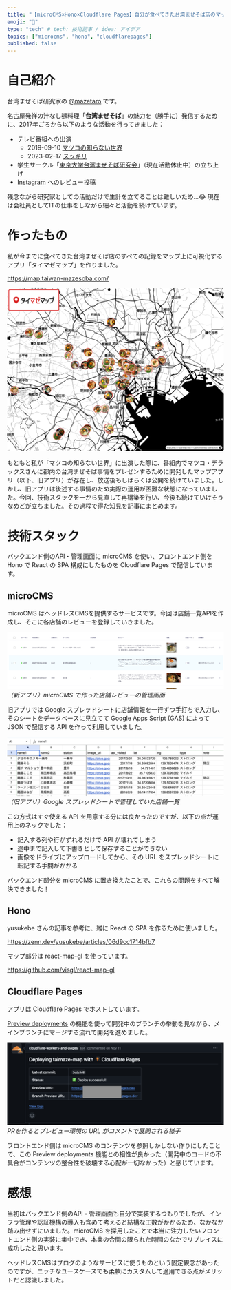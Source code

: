 ```yaml
---
title: "【microCMS×Hono×Cloudflare Pages】自分が食べてきた台湾まぜそば店のマップアプリを作る"
emoji: "🍜"
type: "tech" # tech: 技術記事 / idea: アイデア
topics: ["microcms", "hono", "cloudflarepages"]
published: false
---
```


# 自己紹介

台湾まぜそば研究家の [@mazetaro](https://zenn.dev/mazetaro) です。

名古屋発祥の汁なし麺料理「**台湾まぜそば**」の魅力を（勝手に）発信するために、2017年ごろから以下のような活動を行ってきました：

* テレビ番組への出演
  * 2019-09-10 [マツコの知らない世界](https://www.tbs.co.jp/matsuko-sekai/old/20190910.html)
  * 2023-02-17 [スッキリ](https://x.com/ntv_sukkiri/status/1626160713214627840)
* 学生サークル「[東京大学台湾まぜそば研究会](https://x.com/todai_taimaze)」（現在活動休止中）の立ち上げ
* [Instagram](https://www.instagram.com/taimaze.mazetaro/) へのレビュー投稿

残念ながら研究家としての活動だけで生計を立てることは難しいため…😂 現在は会社員としてITの仕事をしながら細々と活動を続けています。

# 作ったもの

私が今までに食べてきた台湾まぜそば店のすべての記録をマップ上に可視化するアプリ「タイマゼマップ」を作りました。

https://map.taiwan-mazesoba.com/

![](/images/overview-taimaze-map.png)

もともと私が「マツコの知らない世界」に出演した際に、番組内でマツコ・デラックスさんに都内の台湾まぜそば事情をプレゼンするために開発したマップアプリ（以下、旧アプリ）が存在し、放送後もしばらくは公開を続けていました。しかし、旧アプリは後述する事情のため実際の運用が困難な状態になっていました。今回、技術スタックを一から見直して再構築を行い、今後も続けていけそうなめどが立ちました。その過程で得た知見を記事にまとめます。

# 技術スタック

バックエンド側のAPI・管理画面に microCMS を使い、フロントエンド側を Hono で React の SPA 構成にしたものを Cloudflare Pages で配信しています。

## microCMS

microCMS はヘッドレスCMSを提供するサービスです。今回は店舗一覧APIを作成し、そこに各店舗のレビューを登録していきました。

![](/images/example-taimaze-admin.png)
*（新アプリ）microCMS で作った店舗レビューの管理画面*

旧アプリでは Google スプレッドシートに店舗情報を一行ずつ手打ちで入力し、そのシートをデータベースに見立てて Google Apps Script (GAS) によって JSON で配信する API を作って利用していました。

![](/images/old-taimaze-admin.png)
*（旧アプリ）Google スプレッドシートで管理していた店舗一覧*

この方式はすぐ使える API を用意する分には良かったのですが、以下の点が運用上のネックでした：

* 記入する列や行がずれるだけで API が壊れてしまう
* 途中まで記入して下書きとして保存することができない
* 画像をドライブにアップロードしてから、その URL をスプレッドシートに転記する手間がかかる

バックエンド部分を microCMS に置き換えたことで、これらの問題をすべて解決できました！

## Hono

yusukebe さんの記事を参考に、雑に React の SPA を作るために使いました。

https://zenn.dev/yusukebe/articles/06d9cc1714bfb7

マップ部分は react-map-gl を使っています。

https://github.com/visgl/react-map-gl

## Cloudflare Pages

アプリは Cloudflare Pages でホストしています。

[Preview deployments](https://developers.cloudflare.com/pages/configuration/preview-deployments/) の機能を使って開発中のブランチの挙動を見ながら、メインブランチにマージする流れで開発を進めました。

![](/images/preview-url.png)
*PRを作るとプレビュー環境の URL がコメントで展開される様子*

フロントエンド側は microCMS のコンテンツを参照しかしない作りにしたことで、この Preview deployments 機能との相性が良かった（開発中のコードの不具合がコンテンツの整合性を破壊する心配が一切なかった）と感じています。

# 感想

当初はバックエンド側のAPI・管理画面も自分で実装するつもりでしたが、インフラ管理や認証機構の導入も含めて考えると結構な工数がかかるため、なかなか踏み出せずにいました。microCMS を採用したことで本当に注力したいフロントエンド側の実装に集中でき、本業の合間の限られた時間のなかでリプレイスに成功したと思います。

ヘッドレスCMSはブログのようなサービスに使うものという固定観念があったのですが、ニッチなユースケースでも柔軟にカスタムして適用できる点がメリットだと認識しました。
